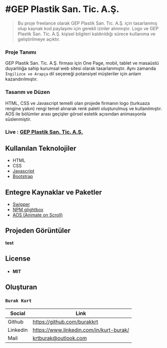 # #GEP Plastik San. Tic. A.Ş.

> Bu proje freelance olarak GEP Plastik San. Tic. A.Ş. için tasarlanmış olup kaynak kod paylaşımı için gerekli izinler alınmıştır.
> Logo ve GEP Plastik San. Tic. A.Ş. kişisel bilgileri kaldırıldığı sürece kullanıma ve geliştirilmeye açıktır.

### Proje Tanımı
GEP Plastik San. Tic. A.Ş. firması için One Page, mobil, tablet ve masaüstü duyarlılığa sahip kurumsal web sitesi olarak tasarlanmıştır.
Aynı zamanda `İngilizce ve Arapça` dil seçeneği potansiyel müşteriler için anlam kazandırılmıştır.

### Tasarım ve Düzen
HTML, CSS ve Javascript temelli olan projede firmanın logo (turkuaza rengine yakın) rengi temel alınarak renk paleti oluşturulmuş ve kullanılmıştır.
AOS ile bölümler arası geçişler görsel estetik açısından animasyonla süslenmiştir.

### Live : [GEP Plastik San. Tic. A.Ş.](https://gepplastik.com.tr/index.html)

## Kullanılan Teknolojiler
- HTML
- CSS
- [Javascript](https://www.javascript.com)
- [Bootstrap](https://getbootstrap.com)

## Entegre Kaynaklar ve Paketler
- [Swipper](https://swiperjs.com)
- [NPM glightbox](https://www.npmjs.com/package/glightbox)
- [AOS (Animate on Scroll)](https://michalsnik.github.io/aos/)

## Projeden Görüntüler
**test**

## License
- #### MIT

## Oluşturan
### `Burak Kurt`
| Social | Link |
| ------ | ------ |
| Github | https://github.com/burakkrt |
| Linkedin | https://www.linkedin.com/in/kurt-burak/ |
| Mail | krtburak@outlook.com |